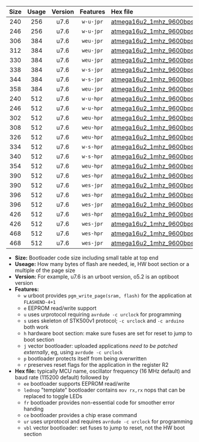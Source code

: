 |Size|Usage|Version|Features|Hex file|
|:-:|:-:|:-:|:-:|:--|
|240|256|u7.6|`w-u-jpr`|[atmega16u2_1mhz_9600bps_ur_vbl.hex](https://raw.githubusercontent.com/stefanrueger/urboot/main/atmega16u2_1mhz_9600bps_ur_vbl.hex)|
|246|256|u7.6|`w-u-jpr`|[atmega16u2_1mhz_9600bps_lednop_ur_vbl.hex](https://raw.githubusercontent.com/stefanrueger/urboot/main/atmega16u2_1mhz_9600bps_lednop_ur_vbl.hex)|
|306|384|u7.6|`weu-jpr`|[atmega16u2_1mhz_9600bps_ee_ur_vbl.hex](https://raw.githubusercontent.com/stefanrueger/urboot/main/atmega16u2_1mhz_9600bps_ee_ur_vbl.hex)|
|312|384|u7.6|`weu-jpr`|[atmega16u2_1mhz_9600bps_ee_lednop_ur_vbl.hex](https://raw.githubusercontent.com/stefanrueger/urboot/main/atmega16u2_1mhz_9600bps_ee_lednop_ur_vbl.hex)|
|330|384|u7.6|`weu-jpr`|[atmega16u2_1mhz_9600bps_ee_lednop_fr_ur_vbl.hex](https://raw.githubusercontent.com/stefanrueger/urboot/main/atmega16u2_1mhz_9600bps_ee_lednop_fr_ur_vbl.hex)|
|338|384|u7.6|`w-s-jpr`|[atmega16u2_1mhz_9600bps_vbl.hex](https://raw.githubusercontent.com/stefanrueger/urboot/main/atmega16u2_1mhz_9600bps_vbl.hex)|
|344|384|u7.6|`w-s-jpr`|[atmega16u2_1mhz_9600bps_lednop_vbl.hex](https://raw.githubusercontent.com/stefanrueger/urboot/main/atmega16u2_1mhz_9600bps_lednop_vbl.hex)|
|358|384|u7.6|`weu-jpr`|[atmega16u2_1mhz_9600bps_ee_lednop_fr_ce_ur_vbl.hex](https://raw.githubusercontent.com/stefanrueger/urboot/main/atmega16u2_1mhz_9600bps_ee_lednop_fr_ce_ur_vbl.hex)|
|240|512|u7.6|`w-u-hpr`|[atmega16u2_1mhz_9600bps_ur.hex](https://raw.githubusercontent.com/stefanrueger/urboot/main/atmega16u2_1mhz_9600bps_ur.hex)|
|246|512|u7.6|`w-u-hpr`|[atmega16u2_1mhz_9600bps_lednop_ur.hex](https://raw.githubusercontent.com/stefanrueger/urboot/main/atmega16u2_1mhz_9600bps_lednop_ur.hex)|
|302|512|u7.6|`weu-hpr`|[atmega16u2_1mhz_9600bps_ee_ur.hex](https://raw.githubusercontent.com/stefanrueger/urboot/main/atmega16u2_1mhz_9600bps_ee_ur.hex)|
|308|512|u7.6|`weu-hpr`|[atmega16u2_1mhz_9600bps_ee_lednop_ur.hex](https://raw.githubusercontent.com/stefanrueger/urboot/main/atmega16u2_1mhz_9600bps_ee_lednop_ur.hex)|
|326|512|u7.6|`weu-hpr`|[atmega16u2_1mhz_9600bps_ee_lednop_fr_ur.hex](https://raw.githubusercontent.com/stefanrueger/urboot/main/atmega16u2_1mhz_9600bps_ee_lednop_fr_ur.hex)|
|334|512|u7.6|`w-s-hpr`|[atmega16u2_1mhz_9600bps.hex](https://raw.githubusercontent.com/stefanrueger/urboot/main/atmega16u2_1mhz_9600bps.hex)|
|340|512|u7.6|`w-s-hpr`|[atmega16u2_1mhz_9600bps_lednop.hex](https://raw.githubusercontent.com/stefanrueger/urboot/main/atmega16u2_1mhz_9600bps_lednop.hex)|
|354|512|u7.6|`weu-hpr`|[atmega16u2_1mhz_9600bps_ee_lednop_fr_ce_ur.hex](https://raw.githubusercontent.com/stefanrueger/urboot/main/atmega16u2_1mhz_9600bps_ee_lednop_fr_ce_ur.hex)|
|390|512|u7.6|`wes-hpr`|[atmega16u2_1mhz_9600bps_ee.hex](https://raw.githubusercontent.com/stefanrueger/urboot/main/atmega16u2_1mhz_9600bps_ee.hex)|
|390|512|u7.6|`wes-jpr`|[atmega16u2_1mhz_9600bps_ee_vbl.hex](https://raw.githubusercontent.com/stefanrueger/urboot/main/atmega16u2_1mhz_9600bps_ee_vbl.hex)|
|396|512|u7.6|`wes-hpr`|[atmega16u2_1mhz_9600bps_ee_lednop.hex](https://raw.githubusercontent.com/stefanrueger/urboot/main/atmega16u2_1mhz_9600bps_ee_lednop.hex)|
|396|512|u7.6|`wes-jpr`|[atmega16u2_1mhz_9600bps_ee_lednop_vbl.hex](https://raw.githubusercontent.com/stefanrueger/urboot/main/atmega16u2_1mhz_9600bps_ee_lednop_vbl.hex)|
|426|512|u7.6|`wes-hpr`|[atmega16u2_1mhz_9600bps_ee_lednop_fr.hex](https://raw.githubusercontent.com/stefanrueger/urboot/main/atmega16u2_1mhz_9600bps_ee_lednop_fr.hex)|
|426|512|u7.6|`wes-jpr`|[atmega16u2_1mhz_9600bps_ee_lednop_fr_vbl.hex](https://raw.githubusercontent.com/stefanrueger/urboot/main/atmega16u2_1mhz_9600bps_ee_lednop_fr_vbl.hex)|
|468|512|u7.6|`wes-hpr`|[atmega16u2_1mhz_9600bps_ee_lednop_fr_ce.hex](https://raw.githubusercontent.com/stefanrueger/urboot/main/atmega16u2_1mhz_9600bps_ee_lednop_fr_ce.hex)|
|468|512|u7.6|`wes-jpr`|[atmega16u2_1mhz_9600bps_ee_lednop_fr_ce_vbl.hex](https://raw.githubusercontent.com/stefanrueger/urboot/main/atmega16u2_1mhz_9600bps_ee_lednop_fr_ce_vbl.hex)|

- **Size:** Bootloader code size including small table at top end
- **Useage:** How many bytes of flash are needed, ie, HW boot section or a multiple of the page size
- **Version:** For example, u7.6 is an urboot version, o5.2 is an optiboot version
- **Features:**
  + `w` urboot provides `pgm_write_page(sram, flash)` for the application at `FLASHEND-4+1`
  + `e` EEPROM read/write support
  + `u` uses urprotocol requiring `avrdude -c urclock` for programming
  + `s` uses skeleton of STK500v1 protocol; `-c urclock` and `-c arduino` both work
  + `h` hardware boot section: make sure fuses are set for reset to jump to boot section
  + `j` vector bootloader: uploaded applications *need to be patched externally*, eg, using `avrdude -c urclock`
  + `p` bootloader protects itself from being overwritten
  + `r` preserves reset flags for the application in the register R2
- **Hex file:** typically MCU name, oscillator frequency (16 MHz default) and baud rate (115200 default) followed by
  + `ee` bootloader supports EEPROM read/write
  + `lednop` "template" bootloader contains `mov rx,rx` nops that can be replaced to toggle LEDs
  + `fr` bootloader provides non-essential code for smoother error handing
  + `ce` bootloader provides a chip erase command
  + `ur` uses urprotocol and requires `avrdude -c urclock` for programming
  + `vbl` vector bootloader: set fuses to jump to reset, not the HW boot section
